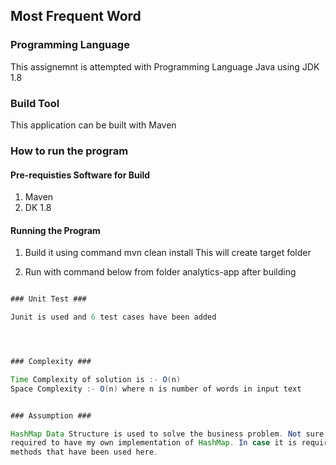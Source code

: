 ## Most Frequent Word ##

### Programming Language ###

This assignemnt is attempted with Programming Language Java using JDK 1.8

### Build Tool ###

This application can be built with Maven


### How to run the program ###

#### Pre-requisties Software for Build ####

 1. Maven
 2. DK 1.8

 #### Running the Program ####

1. Build it using command mvn clean install  This will create target folder

2. Run with command below from folder analytics-app after building

```java -jar target/analytics-app-1.0-SNAPSHOT.jar "A blue shirt cost is twenty-four dollars but a white shirt is only twenty so I bought the white shirt" "new a new "

### Unit Test ###

Junit is used and 6 test cases have been added




### Complexity ###

Time Complexity of solution is :- O(n)
Space Complexity :- O(n) where n is number of words in input text


### Assumption ###

HashMap Data Structure is used to solve the business problem. Not sure if assignment
required to have my own implementation of HashMap. In case it is required I can attempt to have my own implementation of Map interface
methods that have been used here.
